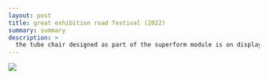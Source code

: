```yaml
---
layout: post
title: great exhibition road festival (2022)
summary: summary
description: >
  the tube chair designed as part of the superform module is on display at imperial college london as part of the great exhibition road festival.<br><br>location: dyson building, imperial college london<br>dates: 17-19 june 2022<br>project: <a href="https://bsbiro.github.io/projects/tube-chair" style="text-decoration:none" >tube chair</a>
---
```



<div class="slideshow-container">
<img src="https://bsbiro.github.io/exh6.jpg">
</div>
